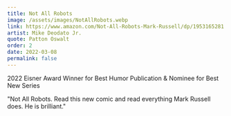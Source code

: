 ```yaml
---
title: Not All Robots
image: /assets/images/NotAllRobots.webp
link: https://www.amazon.com/Not-All-Robots-Mark-Russell/dp/1953165281
artist: Mike Deodato Jr.
quote: Patton Oswalt
order: 2
date: 2022-03-08
permalink: false
---
```

2022 Eisner Award Winner for Best Humor Publication & Nominee for Best New Series

"Not All Robots. Read this new comic and read everything Mark Russell does. He is brilliant."
